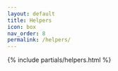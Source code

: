 ```yaml
---
layout: default
title: Helpers
icon: box
nav_order: 8
permalink: /helpers/
---
```


{% include partials/helpers.html %}